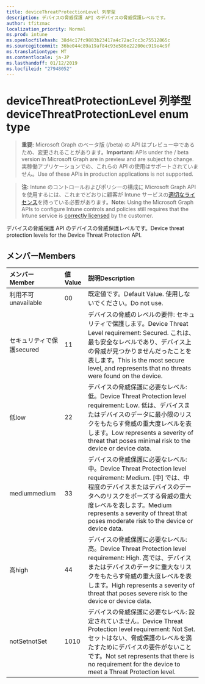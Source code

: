 ```yaml
---
title: deviceThreatProtectionLevel 列挙型
description: デバイスの脅威保護 API のデバイスの脅威保護レベルです。
author: tfitzmac
localization_priority: Normal
ms.prod: intune
ms.openlocfilehash: 38d4c17fc9883b23417a4c72ac7cc3c75512865c
ms.sourcegitcommit: 36be044c89a19af84c93e586e22200ec919e4c9f
ms.translationtype: MT
ms.contentlocale: ja-JP
ms.lasthandoff: 01/12/2019
ms.locfileid: "27948052"
---
```

# <a name="devicethreatprotectionlevel-enum-type"></a><span data-ttu-id="c8566-103">deviceThreatProtectionLevel 列挙型</span><span class="sxs-lookup"><span data-stu-id="c8566-103">deviceThreatProtectionLevel enum type</span></span>

> <span data-ttu-id="c8566-104">**重要:** Microsoft Graph のベータ版 (/beta) の API はプレビュー中であるため、変更されることがあります。</span><span class="sxs-lookup"><span data-stu-id="c8566-104">**Important:** APIs under the / beta version in Microsoft Graph are in preview and are subject to change.</span></span> <span data-ttu-id="c8566-105">実稼働アプリケーションでの、これらの API の使用はサポートされていません。</span><span class="sxs-lookup"><span data-stu-id="c8566-105">Use of these APIs in production applications is not supported.</span></span>

> <span data-ttu-id="c8566-106">**注:** Intune のコントロールおよびポリシーの構成に Microsoft Graph API を使用するには、これまでどおりに顧客が Intune サービスの[適切なライセンス](https://go.microsoft.com/fwlink/?linkid=839381)を持っている必要があります。</span><span class="sxs-lookup"><span data-stu-id="c8566-106">**Note:** Using the Microsoft Graph APIs to configure Intune controls and policies still requires that the Intune service is [correctly licensed](https://go.microsoft.com/fwlink/?linkid=839381) by the customer.</span></span>

<span data-ttu-id="c8566-107">デバイスの脅威保護 API のデバイスの脅威保護レベルです。</span><span class="sxs-lookup"><span data-stu-id="c8566-107">Device threat protection levels for the Device Threat Protection API.</span></span>
## <a name="members"></a><span data-ttu-id="c8566-108">メンバー</span><span class="sxs-lookup"><span data-stu-id="c8566-108">Members</span></span>
|<span data-ttu-id="c8566-109">メンバー</span><span class="sxs-lookup"><span data-stu-id="c8566-109">Member</span></span>|<span data-ttu-id="c8566-110">値</span><span class="sxs-lookup"><span data-stu-id="c8566-110">Value</span></span>|<span data-ttu-id="c8566-111">説明</span><span class="sxs-lookup"><span data-stu-id="c8566-111">Description</span></span>|
|:---|:---|:---|
|<span data-ttu-id="c8566-112">利用不可</span><span class="sxs-lookup"><span data-stu-id="c8566-112">unavailable</span></span>|<span data-ttu-id="c8566-113">0</span><span class="sxs-lookup"><span data-stu-id="c8566-113">0</span></span>|<span data-ttu-id="c8566-114">既定値です。</span><span class="sxs-lookup"><span data-stu-id="c8566-114">Default Value.</span></span> <span data-ttu-id="c8566-115">使用しないでください。</span><span class="sxs-lookup"><span data-stu-id="c8566-115">Do not use.</span></span>|
|<span data-ttu-id="c8566-116">セキュリティで保護</span><span class="sxs-lookup"><span data-stu-id="c8566-116">secured</span></span>|<span data-ttu-id="c8566-117">1</span><span class="sxs-lookup"><span data-stu-id="c8566-117">1</span></span>|<span data-ttu-id="c8566-118">デバイスの脅威のレベルの要件: セキュリティで保護します。</span><span class="sxs-lookup"><span data-stu-id="c8566-118">Device Threat Level requirement: Secured.</span></span> <span data-ttu-id="c8566-119">これは、最も安全なレベルであり、デバイス上の脅威が見つかりませんだったことを表します。</span><span class="sxs-lookup"><span data-stu-id="c8566-119">This is the most secure level, and represents that no threats were found on the device.</span></span>|
|<span data-ttu-id="c8566-120">低</span><span class="sxs-lookup"><span data-stu-id="c8566-120">low</span></span>|<span data-ttu-id="c8566-121">2</span><span class="sxs-lookup"><span data-stu-id="c8566-121">2</span></span>|<span data-ttu-id="c8566-122">デバイスの脅威保護に必要なレベル: 低。</span><span class="sxs-lookup"><span data-stu-id="c8566-122">Device Threat Protection level requirement: Low.</span></span> <span data-ttu-id="c8566-123">低は、デバイスまたはデバイスのデータに最小限のリスクをもたらす脅威の重大度レベルを表します。</span><span class="sxs-lookup"><span data-stu-id="c8566-123">Low represents a severity of threat that poses minimal risk to the device or device data.</span></span>|
|<span data-ttu-id="c8566-124">medium</span><span class="sxs-lookup"><span data-stu-id="c8566-124">medium</span></span>|<span data-ttu-id="c8566-125">3</span><span class="sxs-lookup"><span data-stu-id="c8566-125">3</span></span>|<span data-ttu-id="c8566-126">デバイスの脅威保護に必要なレベル: 中。</span><span class="sxs-lookup"><span data-stu-id="c8566-126">Device Threat Protection level requirement: Medium.</span></span> <span data-ttu-id="c8566-127">[中] では、中程度のデバイスまたはデバイスのデータへのリスクをポーズする脅威の重大度レベルを表します。</span><span class="sxs-lookup"><span data-stu-id="c8566-127">Medium represents a severity of threat that poses moderate risk to the device or device data.</span></span>|
|<span data-ttu-id="c8566-128">高</span><span class="sxs-lookup"><span data-stu-id="c8566-128">high</span></span>|<span data-ttu-id="c8566-129">4</span><span class="sxs-lookup"><span data-stu-id="c8566-129">4</span></span>|<span data-ttu-id="c8566-130">デバイスの脅威保護に必要なレベル: 高。</span><span class="sxs-lookup"><span data-stu-id="c8566-130">Device Threat Protection level requirement: High.</span></span> <span data-ttu-id="c8566-131">高では、デバイスまたはデバイスのデータに重大なリスクをもたらす脅威の重大度レベルを表します。</span><span class="sxs-lookup"><span data-stu-id="c8566-131">High represents a severity of threat that poses severe risk to the device or device data.</span></span>|
|<span data-ttu-id="c8566-132">notSet</span><span class="sxs-lookup"><span data-stu-id="c8566-132">notSet</span></span>|<span data-ttu-id="c8566-133">10</span><span class="sxs-lookup"><span data-stu-id="c8566-133">10</span></span>|<span data-ttu-id="c8566-134">デバイスの脅威保護に必要なレベル: 設定されていません。</span><span class="sxs-lookup"><span data-stu-id="c8566-134">Device Threat Protection level requirement: Not Set.</span></span> <span data-ttu-id="c8566-135">セットはない、脅威保護のレベルを満たすためにデバイスの要件がないことです。</span><span class="sxs-lookup"><span data-stu-id="c8566-135">Not set represents that there is no requirement for the device to meet a Threat Protection level.</span></span>|





